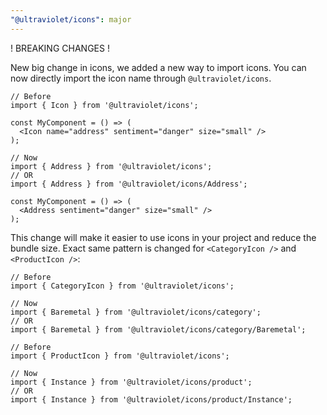 ```yaml
---
"@ultraviolet/icons": major
---
```


! BREAKING CHANGES !

New big change in icons, we added a new way to import icons. You can now directly import the icon name through `@ultraviolet/icons`.

```tsx
// Before
import { Icon } from '@ultraviolet/icons';

const MyComponent = () => (
  <Icon name="address" sentiment="danger" size="small" />
);
```

```tsx
// Now
import { Address } from '@ultraviolet/icons';
// OR
import { Address } from '@ultraviolet/icons/Address';

const MyComponent = () => (
  <Address sentiment="danger" size="small" />
);
```

This change will make it easier to use icons in your project and reduce the bundle size.
Exact same pattern is changed for `<CategoryIcon />` and `<ProductIcon />`:

```tsx
// Before
import { CategoryIcon } from '@ultraviolet/icons';

// Now
import { Baremetal } from '@ultraviolet/icons/category';
// OR
import { Baremetal } from '@ultraviolet/icons/category/Baremetal';
```

```tsx
// Before
import { ProductIcon } from '@ultraviolet/icons';

// Now
import { Instance } from '@ultraviolet/icons/product';
// OR
import { Instance } from '@ultraviolet/icons/product/Instance';
```
